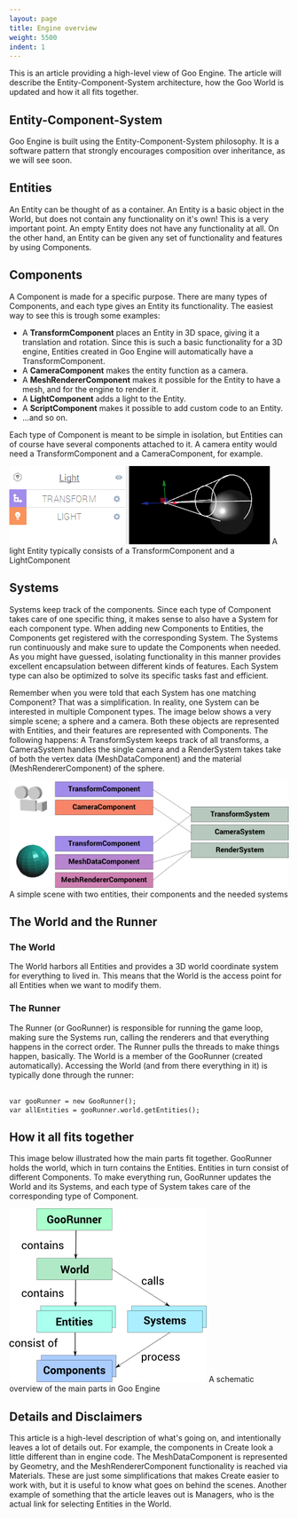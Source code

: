 ```yaml
---
layout: page
title: Engine overview
weight: 5500
indent: 1
---
```

This is an article providing a high-level view of Goo Engine. The article will describe the Entity-Component-System architecture, how the Goo World is updated and how it all fits together.
<h2>Entity-Component-System</h2>
Goo Engine is built using the Entity-Component-System philosophy. It is a software pattern that strongly encourages composition over inheritance, as we will see soon.
<h2>Entities</h2>
An Entity can be thought of as a container. An Entity is a basic object in the World, but does not contain any functionality on it's own! This is a very important point. An empty Entity does not have any functionality at all. On the other hand, an Entity can be given any set of functionality and features by using Components.
<h2>Components</h2>
A Component is made for a specific purpose. There are many types of Components, and each type gives an Entity its functionality. The easiest way to see this is trough some examples:
<ul>
	<li>A <strong>TransformComponent</strong> places an Entity in 3D space, giving it a translation and rotation. Since this is such a basic functionality for a 3D engine, Entities created in Goo Engine will automatically have a TransformComponent.</li>
	<li>A <strong>CameraComponent</strong> makes the entity function as a camera.</li>
	<li>A <strong>MeshRendererComponent</strong> makes it possible for the Entity to have a mesh, and for the engine to render it.</li>
	<li>A <strong>LightComponent</strong> adds a light to the Entity.</li>
	<li>A <strong>ScriptComponent</strong> makes it possible to add custom code to an Entity.</li>
	<li>...and so on.</li>
</ul>
Each type of Component is meant to be simple in isolation, but Entities can of course have several components attached to it. A camera entity would need a TransformComponent and a CameraComponent, for example.

<img class="wp-image-423 size-full" src="light1.png" alt="light" /> A light Entity typically consists of a TransformComponent and a LightComponent  <em> </em>
<h2>Systems</h2>
Systems keep track of the components. Since each type of Component takes care of one specific thing, it makes sense to also have a System for each component type. When adding new Components to Entities, the Components get registered with the corresponding System. The Systems run continuously and make sure to update the Components when needed. As you might have guessed, isolating functionality in this manner provides excellent encapsulation between different kinds of features. Each System type can also be optimized to solve its specific tasks fast and efficient.

Remember when you were told that each System has one matching Component? That was a simplification. In reality, one System can be interested in multiple Component types. The image below shows a very simple scene; a sphere and a camera. Both these objects are represented with Entities, and their features are represented with Components. The following happens: A TransformSystem keeps track of all transforms, a CameraSystem handles the single camera and a RenderSystem takes take of both the vertex data (MeshDataComponent) and the material (MeshRendererComponent) of the sphere.

<img class="wp-image-422 size-full" src="graph21.png" alt="graph2" /> A simple scene with two entities, their components and the needed systems
<h2 style="text-align: left">The World and the Runner</h2>
<h3>The World</h3>
The World harbors all Entities and provides a 3D world coordinate system for everything to lived in. This means that the World is the access point for all Entities when we want to modify them.
<h3>The Runner</h3>
The Runner (or GooRunner) is responsible for running the game loop, making sure the Systems run, calling the renderers and that everything happens in the correct order. The Runner pulls the threads to make things happen, basically. The World is a member of the GooRunner (created automatically). Accessing the World (and from there everything in it) is typically done through the runner:

<pre><code>
var gooRunner = new GooRunner();
var allEntities = gooRunner.world.getEntities();
</code></pre>

<h2>How it all fits together</h2>
This image below illustrated how the main parts fit together. GooRunner holds the world, which in turn contains the Entities. Entities in turn consist of different Components. To make everything run, GooRunner updates the World and its Systems, and each type of System takes care of the corresponding type of Component.

<img class="wp-image-421 size-full" src="graph11.png" alt="graph1" /> A schematic overview of the main parts in Goo Engine
<h2>Details and Disclaimers</h2>
This article is a high-level description of what's going on, and intentionally leaves a lot of details out. For example, the components in Create look a little different than in engine code. The MeshDataComponent is represented by Geometry, and the MeshRendererComponent functionality is reached via Materials. These are just some simplifications that makes Create easier to work with, but it is useful to know what goes on behind the scenes. Another example of something that the article leaves out is Managers, who is the actual link for selecting Entities in the World.